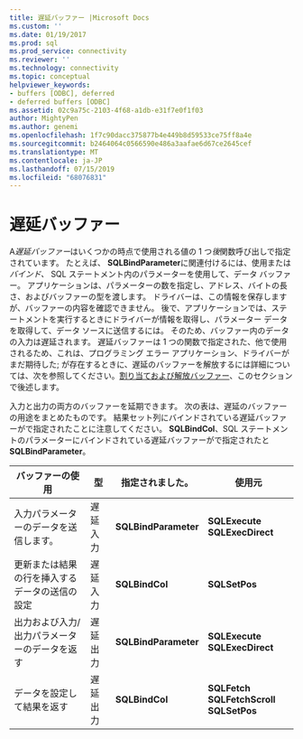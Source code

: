 ```yaml
---
title: 遅延バッファー |Microsoft Docs
ms.custom: ''
ms.date: 01/19/2017
ms.prod: sql
ms.prod_service: connectivity
ms.reviewer: ''
ms.technology: connectivity
ms.topic: conceptual
helpviewer_keywords:
- buffers [ODBC], deferred
- deferred buffers [ODBC]
ms.assetid: 02c9a75c-2103-4f68-a1db-e31f7e0f1f03
author: MightyPen
ms.author: genemi
ms.openlocfilehash: 1f7c90dacc375877b4e449b8d59533ce75ff8a4e
ms.sourcegitcommit: b2464064c0566590e486a3aafae6d67ce2645cef
ms.translationtype: MT
ms.contentlocale: ja-JP
ms.lasthandoff: 07/15/2019
ms.locfileid: "68076831"
---
```

# <a name="deferred-buffers"></a>遅延バッファー
A*遅延バッファー*はいくつかの時点で使用される値の 1 つ*後*関数呼び出しで指定されています。 たとえば、 **SQLBindParameter**に関連付けるには、使用または*バインド、* SQL ステートメント内のパラメーターを使用して、データ バッファー。 アプリケーションは、パラメーターの数を指定し、アドレス、バイトの長さ、およびバッファーの型を渡します。 ドライバーは、この情報を保存しますが、バッファーの内容を確認できません。 後で、アプリケーションでは、ステートメントを実行するときにドライバーが情報を取得し、パラメーター データを取得して、データ ソースに送信するには。 そのため、バッファー内のデータの入力は遅延されます。 遅延バッファーは 1 つの関数で指定された、他で使用されるため、これは、プログラミング エラー アプリケーション、ドライバーがまだ期待した; が存在するときに、遅延のバッファーを解放するには詳細については、次を参照してください。[割り当ておよび解放バッファー](../../../odbc/reference/develop-app/allocating-and-freeing-buffers.md)、このセクションで後述します。  
  
 入力と出力の両方のバッファーを延期できます。 次の表は、遅延のバッファーの用途をまとめたものです。 結果セット列にバインドされている遅延バッファーがで指定されたことに注意してください。 **SQLBindCol**、SQL ステートメントのパラメーターにバインドされている遅延バッファーがで指定されたと**SQLBindParameter**。  
  
|バッファーの使用|型|指定されました。|使用元|  
|----------------|----------|--------------------|-------------|  
|入力パラメーターのデータを送信します。|遅延入力|**SQLBindParameter**|**SQLExecute**<br /> **SQLExecDirect**|  
|更新または結果の行を挿入するデータの送信の設定|遅延入力|**SQLBindCol**|**SQLSetPos**|  
|出力および入力/出力パラメーターのデータを返す|遅延出力|**SQLBindParameter**|**SQLExecute**<br /> **SQLExecDirect**|  
|データを設定して結果を返す|遅延出力|**SQLBindCol**|**SQLFetch**<br /> **SQLFetchScroll SQLSetPos**|
